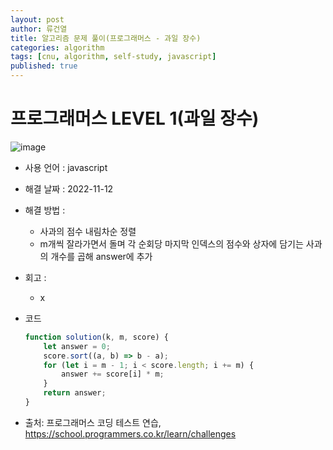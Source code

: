 ```yaml
---
layout: post
author: 류건열
title: 알고리즘 문제 풀이(프로그래머스 - 과일 장수)
categories: algorithm
tags: [cnu, algorithm, self-study, javascript]
published: true
---
```


# 프로그래머스 LEVEL 1(과일 장수)

  ![image](https://user-images.githubusercontent.com/34560965/201526589-7b852137-a257-4a51-9780-a8f5941dd281.png)

  - 사용 언어 : javascript

  - 해결 날짜 : 2022-11-12

  - 해결 방법 :
    - 사과의 점수 내림차순 정렬
    - m개씩 잘라가면서 돌며 각 순회당 마지막 인덱스의 점수와 상자에 담기는 사과의 개수를 곱해 answer에 추가

  - 회고 : 
    - x
  
  - 코드

    ```javascript
    function solution(k, m, score) {
        let answer = 0;
        score.sort((a, b) => b - a);
        for (let i = m - 1; i < score.length; i += m) {
            answer += score[i] * m;
        }
        return answer;
    }
    ```
    
  - 출처: 프로그래머스 코딩 테스트 연습, https://school.programmers.co.kr/learn/challenges
